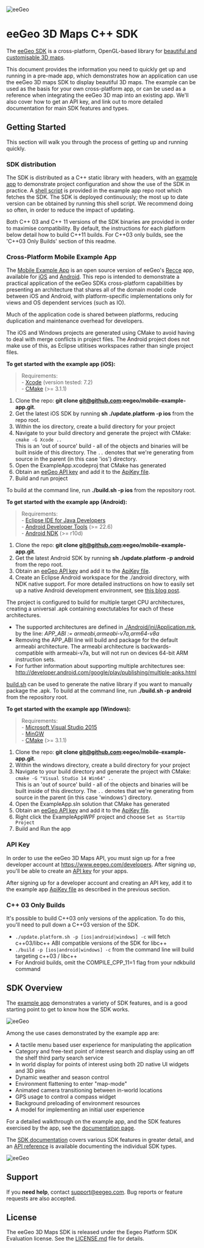 ![eeGeo](http://cdn2.eegeo.com/wp-content/uploads/2015/06/wide_eegeo_logo_hero.jpg)

# eeGeo 3D Maps C++ SDK

The [eeGeo SDK](http://www.eegeo.com/developers/) is a cross-platform, OpenGL-based library for [beautiful and customisable 3D maps](http://www.eegeo.com). 

This document provides the information you need to quickly get up and running in a pre-made app, which demonstrates how an application can use the eeGeo 3D maps SDK to display beautiful 3D maps. The example can be used as the basis for your own cross-platform app, or can be used as a reference when integrating the eeGeo 3D map into an existing app. We'll also cover how to get an API key, and link out to more detailed documentation for main SDK features and types.


## Getting Started 

This section will walk you through the process of getting up and running quickly.

### SDK distribution

The SDK is distributed as a C++ static library with headers, with an [example app](https://github.com/eegeo/mobile-example-app) to demonstrate project configuration and show the use of the SDK in practice. A [shell script](https://github.com/eegeo/mobile-example-app/blob/master/update.platform.sh) is provided in the example app repo root which fetches the SDK. The SDK is deployed continuously; the most up to date version can be obtained by running this shell script. We recommend doing so often, in order to reduce the impact of updating.

Both C++ 03 and C++ 11 versions of the SDK binaries are provided in order to maximise compatibility. By default, the instructions for each platform below detail how to build C++11 builds. For C++03 only builds, see the 'C++03 Only Builds' section of this readme.

### Cross-Platform Mobile Example App

The [Mobile Example App](https://github.com/eegeo/mobile-example-app) is an open source version of eeGeo's [Recce](https://www.eegeo.com/recce) app, available for [iOS](https://itunes.apple.com/gb/app/recce/id858600575) and [Android](https://play.google.com/store/apps/details?id=com.eegeo.recce). This repo is intended to demonstrate a practical application of the eeGeo SDKs cross-platform capabilities by presenting an architecture that shares all of the domain model code between iOS and Android, with platform-specific implementations only for views and OS dependent services (such as IO).

Much of the application code is shared between platforms, reducing duplication and maintenance overhead for developers. 

The iOS and Windows projects are generated using CMake to avoid having to deal with merge conflicts in project files. The Android project does not make use of this, as Eclipse utlitises workspaces rather than single project files. 

**To get started with the example app (iOS):**
> Requirements:  
\- [Xcode](https://developer.apple.com/xcode/) (version tested: 7.2)  
\- [CMake](https://cmake.org/) (>= 3.1.1)

1. Clone the repo: **git clone git@github.com:eegeo/mobile-example-app.git**.
2. Get the latest iOS SDK by running **sh ./update.platform -p ios** from the repo root.
3. Within the ios directory, create a build directory for your project
4. Navigate to your build directory and generate the project with CMake: `cmake -G Xcode ..`  
This is an 'out of source' build - all of the objects and binaries will be built inside of this directory. The `..` denotes that we're generating from source in the parent (in this case 'ios') directory.
5. Open the ExampleApp.xcodeproj that CMake has generated
6. Obtain an [eeGeo API key](https://www.eegeo.com/developers/apikeys) and add it to the [ApiKey file](https://github.com/eegeo/mobile-example-app/blob/master/src/ApiKey.h#L10).
7. Build and run project

To build at the command line, run **./build.sh -p ios** from the repository root.

**To get started with the example app (Android):**
> Requirements:  
\- [Eclipse IDE for Java Developers](https://eclipse.org/downloads/)   
\- [Android Developer Tools](http://developer.android.com/tools/help/adt.html) (>= 22.6)  
\- [Android NDK](http://developer.android.com/tools/sdk/ndk/index.html) (>= r10d)

1. Clone the repo: **git clone git@github.com:eegeo/mobile-example-app.git**.
2. Get the latest Android SDK by running **sh ./update.platform -p android** from the repo root.
3. Obtain an [eeGeo API key](https://www.eegeo.com/developers/apikeys) and add it to the [ApiKey file](https://github.com/eegeo/mobile-example-app/blob/master/src/ApiKey.h#L10).
4. Create an Eclipse Android workspace for the ./android directory, with NDK native support. For more detailed instructions on how to easily set up a native Android development environment, see [this blog post](https://www.eegeo.com/2015/06/easily-set-up-a-native-android-development-environment/).

The project is configured to build for multiple target CPU architectures, creating a universal .apk containing exectutables for each of these architectures.

* The supported architectures are defined in [./Android/jni/Application.mk](https://github.com/eegeo/mobile-example-app/blob/master/android/jni/Application.mk#L4), by the line: *APP_ABI := armeabi,armeabi-v7a,arm64-v8a*
* Removing the APP_ABI line will build and package for the default armeabi architecture. The armeabi architecture is backwards-compatible with armeabi-v7a, but will not run on devices 64-bit ARM instruction sets.
* For further information about supporting multiple architectures see: http://developer.android.com/google/play/publishing/multiple-apks.html

[build.sh](https://github.com/eegeo/mobile-example-app/blob/master/build.sh) can be used to generate the native library if you want to manually package the .apk. To build at the command line, run **./build.sh -p android** from the repository root.

**To get started with the example app (Windows):**
> Requirements:  
\- [Microsoft Visual Studio 2015](https://www.visualstudio.com/en-us/downloads/download-visual-studio-vs.aspx)  
\- [MinGW](http://www.mingw.org/)  
\- [CMake](https://cmake.org/) (>= 3.1.1)
1. Clone the repo: **git clone git@github.com:eegeo/mobile-example-app.git**.
2. Within the windows directory, create a build directory for your project
3. Navigate to your build directory and generate the project with CMake: `cmake -G "Visual Studio 14 Win64" ..`  
This is an 'out of source' build - all of the objects and binaries will be built inside of this directory. The `..` denotes that we're generating from source in the parent (in this case 'windows') directory.
4. Open the ExampleApp.sln solution that CMake has generated
5. Obtain an [eeGeo API key](https://www.eegeo.com/developers/apikeys) and add it to the [ApiKey file](https://github.com/eegeo/mobile-example-app/blob/master/src/ApiKey.h#L10).
6. Right click the ExampleAppWPF project and choose `Set as StartUp Project`
7. Build and Run the app

### API Key 

In order to use the eeGeo 3D Maps API, you must sign up for a free developer account at https://www.eegeo.com/developers. After signing up, you'll be able to create an [API key](https://www.eegeo.com/developers/apikeys) for your apps. 

After signing up for a developer account and creating an API key, add it to the example app [ApiKey file](https://github.com/eegeo/mobile-example-app/blob/master/src/ApiKey.h#L10) as described in the previous section.

### C++ 03 Only Builds
It's possible to build C++03 only versions of the application. To do this, you'll need to pull down a C\++03 version of the SDK.
* `./update.platform.sh -p [ios|android|windows] -c` will fetch c\++03/libc++ ABI compatible versions of the SDK for libc++
* `./build -p [ios|android|windows] -c` from the command line will build targeting c\++03 / libc++
* For Android builds, omit the COMPILE_CPP_11=1 flag from your ndkbuild command


## SDK Overview 

The [example app](https://github.com/eegeo/mobile-example-app) demonstrates a variety of SDK features, and is a good starting point to get to know how the SDK works. 

![eeGeo](http://cdn2.eegeo.com/wp-content/uploads/2015/09/intro_screen.jpg)

Among the use cases demonstrated by the example app are:

* A tactile menu based user experience for manipulating the application
* Category and free-text point of interest search and display using an off the shelf third party search service
* In world display for points of interest using both 2D native UI widgets and 3D pins
* Dynamic weather and season control
* Environment flattening to enter "map-mode"
* Animated camera transitioning between in-world locations
* GPS usage to control a compass widget
* Background preloading of environment resources
* A model for implementing an initial user experience

For a detailed walkthrough on the example app, and the SDK features exercised by the app, see the [documentation page](http://www.eegeo.com/developers/documentation/mobileexampleapp). 

The [SDK documentation](http://www.eegeo.com/developers/documentation/) covers various SDK features in greater detail, and an [API reference](http://cdn1.eegeo.com/docs/mobile-sdk/annotated.html) is available documenting the individual SDK types.

![eeGeo](http://cdn2.eegeo.com/wp-content/uploads/2015/09/mea_search_result.jpg)

## Support

If you **need help**, contact [support@eegeo.com](mailto:support@eegeo.com). Bug reports or feature requests are also accepted.

## License

The eeGeo 3D Maps SDK is released under the Eegeo Platform SDK Evaluation license. See the [LICENSE.md](https://github.com/eegeo/mobile-example-app/blob/master/LICENSE.md) file for details.